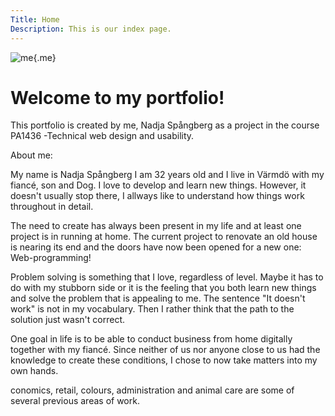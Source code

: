 ```yaml
---
Title: Home
Description: This is our index page.
---
```

![me](image/Nadja.jpg){.me}


Welcome to my portfolio!
==========================

This portfolio is created by me, Nadja Spångberg as a project in the course PA1436 -Technical web design and usability.

About me:

My name is Nadja Spångberg I am 32 years old and I live in Värmdö with my fiancé, son and Dog. I love to develop and learn new things. However, it doesn't usually stop there, I allways like to understand how things work throughout in detail.

The need to create has always been present in my life and at least one project is in running at home. The current project to renovate an old house is nearing its end and the doors have now been opened for a new one: Web-programming!

Problem solving is something that I love, regardless of level. Maybe it has to do with my stubborn side or it is the feeling that you both learn new things and solve the problem that is appealing to me. The sentence "It doesn't work" is not in my vocabulary. Then I rather think that the path to the solution just wasn't correct.

One goal in life is to be able to conduct business from home digitally together with my fiancé. Since neither of us nor anyone close to us had the knowledge to create these conditions, I chose to now take matters into my own hands.


conomics, retail, colours, administration and animal care are some of several previous areas of work.